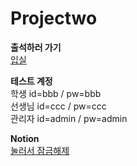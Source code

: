 # Projectwo

<b>출석하러 가기</b><br/>
<a href="http://groupprojectwo.com">입실</a>


<b>테스트 계정</b><br/>
학생 id=bbb / pw=bbb<br/>
선생님 id=ccc / pw=ccc<br/>
관리자 id=admin / pw=admin<br/>

<b>Notion</b><br/>
<a href="https://www.notion.so/b56de27ec3e942aeb712940bee495dae">눌러서 잠금해제</a>

